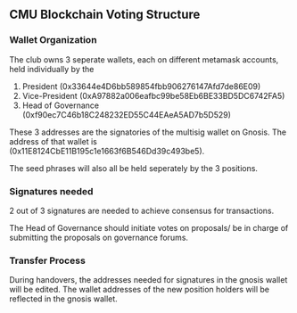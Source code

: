 ## CMU Blockchain Voting Structure


### Wallet Organization

The club owns 3 seperate wallets, each on different metamask accounts, held individually by the

1. President (0x33644e4D6bb589854fbb906276147Afd7de86E09)
2. Vice-President (0xA97882a006eafbc99be58Eb6BE33BD5DC6742FA5)
3. Head of Governance (0xf90ec7C46b18C248232ED55C44EAeA5AD7b5D529)

These 3 addresses are the signatories of the multisig wallet on Gnosis. The address of that wallet is (0x11E8124CbE11B195c1e1663f6B546Dd39c493be5).

The seed phrases will also all be held seperately by the 3 positions.

### Signatures needed
 
2 out of 3 signatures are needed to achieve consensus for transactions. 

The Head of Governance should initiate votes on proposals/ be in charge of submitting the proposals on governance forums.  

### Transfer Process

During handovers, the addresses needed for signatures in the gnosis wallet will be edited. The wallet addresses of the new position holders will be reflected in the gnosis wallet. 
